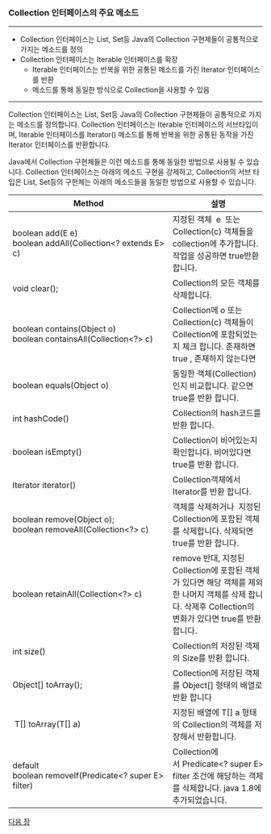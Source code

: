 ### Collection 인터페이스의 주요 메소드
* * *
* Collection 인터페이스는 List, Set등 Java의 Collection 구현제들이 공통적으로 가지는 메소드를 정의
* Collection 인터페이스는 Iterable 인터페이스를 확장
    * Iterable 인터페이스는 반복을 위한 공통된 메소드를 가진 Iterator 인터페이스를 반환
    * 메소드를 통해 동일한 방식으로 Collection을 사용할 수 있음
* * *
Collection 인터페이스는 List, Set등 Java의 Collection 구현체들이 공통적으로 가지는 메소드를 정의합니다. Collection 인터페이스는 Iterable 인터페이스의 서브타입이며, Iterable 인터페이스를 Iterator() 메소드를 통해 반복을 위한 공통된 동작을 가진 Iterator 인터페이스를 반환합니다.

Java에서 Collection 구현체들은 이런 메소드를 통해 동일한 방법으로 사용될 수 있습니다. Collection 인터페이스는 아래의 메소드 구현을 강제하고, Collection의 서브 타입은 List, Set등의 구현체는 아래의 메소드들을 동일한 방법으로 사용할 수 있습니다.

|Method|설명|
|------|----|
|boolean add(E e) <br />boolean addAll(Collection<? extends E> c)|지정된 객체  e  또는 Collection(c) 객체들을 collection에 추가합니다. 작업을 성공하면 true반환 합니다.|
|void clear();|Collection의 모든 객체를 삭제합니다.|
|boolean contains(Object o)<br/>boolean containsAll(Collection<?> c)|Collection에 o 또는 Collection(c) 객체들이 Collection에 포함되었는지 체크 합니다. 존재하면 true , 존재하지 않는다면 |false를 반환합니다.|
|boolean equals(Object o)|동일한 객체(Collection) 인지 비교합니다. 같으면 true를 반환 합니다.|
|int hashCode()|Collection의 hash코드를 반환 합니다.|
|boolean isEmpty()|Collection이 비어있는지 확인합니다. 비어있다면 true를 반환 합니다.|
|Iterator<E> iterator()|Collection객체에서 Iterator를 반환 합니다.|
|boolean remove(Object o);<br />boolean removeAll(Collection<?> c)|객체를 삭제하거나  지정된 Collection에 포함된 객체를 삭제합니다. 삭제되면 true를 반환 합니다.|
|boolean retainAll(Collection<?> c)|remove 반대, 지정된 Collection에 포함된 객체가 있다면 해당 객체를 제외한 나머지 객체를 삭제 합니다. 삭제후 Collection의 변화가 있다면 true를 반환 합니다.|
|int size()|Collection의 저장된 객체의 Size를 반환 합니다.|
|Object[] toArray();|Collection에 저장된 객체를 Object[] 형태의 배열로 반환 합니다|
|<T> T[] toArray(T[] a)|지정된 배열에 T[] a 형태의 Collection의 객체를 저장해서 반환합니다.|
|default<br /> boolean removeIf(Predicate<? super E> filter)|Collection에서 Predicate<? super E> filter 조건에 해당하는 객체를 삭제합니다. java 1.8에 추가되었습니다.|

<a href="./08_Iterator_Comparable_Comparator.md">다음 장</a>
